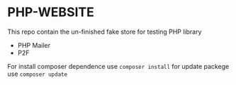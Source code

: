 # PHP-WEBSITE

This repo contain the un-finished fake store for testing PHP library

- PHP Mailer
- P2F

For install composer dependence use  `composer install` for update packege use `composer update`
